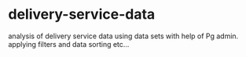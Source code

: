 # delivery-service-data
analysis of delivery service data using data sets with help of Pg admin. applying filters and data sorting etc...
